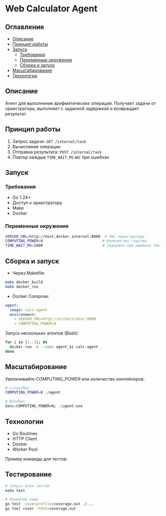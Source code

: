 # Web Calculator Agent

## Оглавление

- [Описание](#описание)
- [Принцип работы](#принцип-работы)
- [Запуск](#запуск)
  - [Требования](#требования)
  - [Переменные окружения](#переменные-окружения)
  - [Сборка и запуск](#сборка-и-запуск)
- [Масштабирование](#масштабирование)
- [Технологии](#технологии)

## Описание

Агент для выполнения арифметических операций. Получает задачи от оркестратора, выполняет с заданной задержкой и возвращает результат.

## Принцип работы

1. Запрос задачи: `GET /internal/task`
2. Вычисление операции
3. Отправка результата: `POST /internal/task`
4. Повтор каждые `TIME_WAIT_MS` мс при ошибках

## Запуск

### Требования

- Go 1.24+
- Доступ к оркестратору
- Make
- Docker

### Переменные окружения

```bash
SERVER_URL=http://host.docker.internal:8080  # URL оркестратора
COMPUTING_POWER=4                           # Количество горутин
TIME_WAIT_MS=1000                           # Задержка при ошибках (мс)
```

## Сборка и запуск

- Через Makefile:

```bash
make docker_build
make docker_run
```

- Docker Compose:

```yaml
agent:
  image: calc-agent
  environment:
    - SERVER_URL=http://orchestrator:8080
    - COMPUTING_POWER=4
```

Запуск нескольких агентов (Bash):

```bash
for i in {1..3}; do
  docker run -d --name agent_$i calc-agent
done
```

## Масштабирование

Увеличивайте COMPUTING_POWER или количество контейнеров:

```bash
# Linux/Mac
COMPUTING_POWER=8 ./agent

# Windows
$env:COMPUTING_POWER=8; .\agent.exe
```

## Технологии

- Go Routines
- HTTP Client
- Docker
- Worker Pool

Пример команды для тестов:

## Тестирование

```bash
# Запуск всех тестов
make test

# Покрытие кода
go test -coverprofile=coverage.out ./...
go tool cover -html=coverage.out
```
